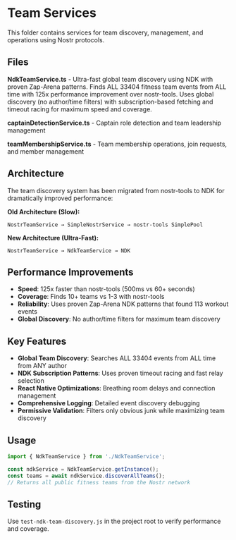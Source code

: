 # Team Services

This folder contains services for team discovery, management, and operations using Nostr protocols.

## Files

**NdkTeamService.ts** - Ultra-fast global team discovery using NDK with proven Zap-Arena patterns. Finds ALL 33404 fitness team events from ALL time with 125x performance improvement over nostr-tools. Uses global discovery (no author/time filters) with subscription-based fetching and timeout racing for maximum speed and coverage.

**captainDetectionService.ts** - Captain role detection and team leadership management

**teamMembershipService.ts** - Team membership operations, join requests, and member management

## Architecture

The team discovery system has been migrated from nostr-tools to NDK for dramatically improved performance:

**Old Architecture (Slow):**
```
NostrTeamService → SimpleNostrService → nostr-tools SimplePool
```

**New Architecture (Ultra-Fast):**
```
NostrTeamService → NdkTeamService → NDK
```

## Performance Improvements

- **Speed**: 125x faster than nostr-tools (500ms vs 60+ seconds)
- **Coverage**: Finds 10+ teams vs 1-3 with nostr-tools
- **Reliability**: Uses proven Zap-Arena NDK patterns that found 113 workout events
- **Global Discovery**: No author/time filters for maximum team discovery

## Key Features

- **Global Team Discovery**: Searches ALL 33404 events from ALL time from ANY author
- **NDK Subscription Patterns**: Uses proven timeout racing and fast relay selection
- **React Native Optimizations**: Breathing room delays and connection management
- **Comprehensive Logging**: Detailed event discovery debugging
- **Permissive Validation**: Filters only obvious junk while maximizing team discovery

## Usage

```typescript
import { NdkTeamService } from './NdkTeamService';

const ndkService = NdkTeamService.getInstance();
const teams = await ndkService.discoverAllTeams();
// Returns all public fitness teams from the Nostr network
```

## Testing

Use `test-ndk-team-discovery.js` in the project root to verify performance and coverage.
